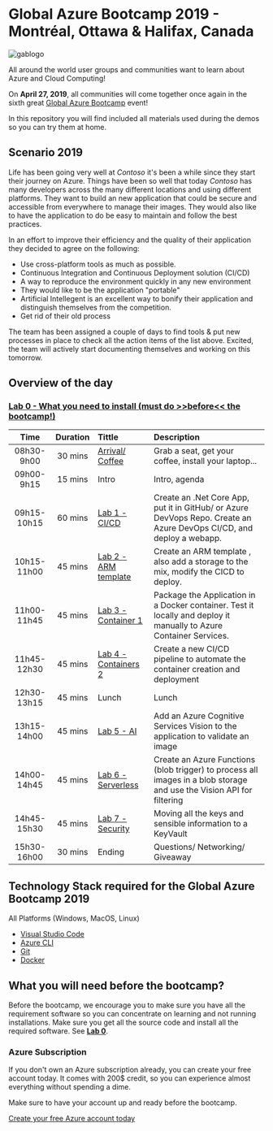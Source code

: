 ﻿# Global Azure Bootcamp 2019 - Montréal, Ottawa & Halifax, Canada

![gablogo][gablogo]

All around the world user groups and communities want to learn about Azure and Cloud Computing!

On **April 27, 2019**, all communities will come together once again in the sixth great [Global Azure Bootcamp](https://global.azurebootcamp.net/) event! 

In this repository you will find included all materials used during the demos so you can try them at home.


## Scenario 2019
Life has been going very well at *Contoso* it's been a while since they start their journey on Azure. Things have been so well that today *Contoso* has many developers across the many different locations and using different platforms.  They want to build an new application that could be secure and accessible from everywhere to manage their images. They would also like to have the application to do be easy to maintain and follow the best practices.

In an effort to improve their efficiency and the quality of their application they decided to agree on the following:

* Use cross-platform tools as much as possible. 
* Continuous Integration and Continuous Deployment solution (CI/CD)
* A way to reproduce the environment quickly in any new environment
* They would like to be the application "portable"
* Artificial Intellegent is an excellent way to bonify their application and distinguish themselves from the competition.
* Get rid of their old process

The team has been assigned a couple of days to find tools & put new processes in place to check all the action items of the list above. Excited, the team will actively start documenting themselves and working on this tomorrow.

## Overview of the day

### [Lab 0 - What you need to install (must do >>before<< the bootcamp!)](./Lab0/README.md) 


Time        | Duration | Tittle                                      | Description  
:----:      | :------: | :-------                                    | :----------- 
08h30-9h00  | 30 mins  | [Arrival/ Coffee](./Locations/README.md)    | Grab a seat, get your coffee, install your laptop...
09h00-9h15  | 15 mins  | Intro                                       | Intro, agenda
09h15-10h15 | 60 mins  | [Lab 1 - CI/CD ](./Lab1/README.md)          | Create an .Net Core App, put it in GitHub/ or Azure DevVops Repo. Create an Azure DevOps CI/CD, and deploy a webapp.
10h15-11h00 | 45 mins  | [Lab 2 - ARM template](./Lab2/README.md)    | Create an ARM template , also add a storage to the mix, modify the CICD to deploy.
11h00-11h45 | 45 mins  | [Lab 3 - Container 1](./Lab3/README.md)     | Package the Application in a Docker container. Test it locally and deploy it manually to Azure Container Services.
11h45-12h30 | 45 mins  | [Lab 4 - Containers 2](./Lab4/README.md)    | Create a new CI/CD pipeline to automate the container creation and deployment 
12h30-13h15 | 45 mins  | Lunch                                       | Lunch
13h15-14h00 | 45 mins  | [Lab 5 - AI](./Lab5/README.md)              | Add an Azure Cognitive Services Vision to the application to validate an image
14h00-14h45 | 45 mins  | [Lab 6 - Serverless](./Lab6/README.md)      | Create an Azure Functions (blob trigger) to process all images in a blob storage and use the Vision API for filtering
14h45-15h30 | 45 mins  | [Lab 7 - Security](./Lab7/README.md)        | Moving all the keys and sensible information to a KeyVault
15h30-16h00 | 30 mins  | Ending                                      | Questions/ Networking/ Giveaway

## Technology Stack required for the Global Azure Bootcamp 2019

All Platforms (Windows, MacOS, Linux)

* [Visual Studio Code](https://code.visualstudio.com/?WT.mc_id=globalazure-github-frbouche&wt.mc_id=vscom_downloads)
* [Azure CLI](https://docs.microsoft.com/en-us/cli/azure/install-azure-cli?WT.mc_id=globalazure-github-frbouche&view=azure-cli-latest)
* [Git](https://git-scm.com/downloads)
* [Docker](https://www.docker.com/get-started)

## What you will need before the bootcamp?

Before the bootcamp, we encourage you to make sure you have all the requirement software so you can concentrate on learning and not running installations.  Make sure you get all the source code and install all the required software.  See **[Lab 0](./Lab0/README.md)**.

### Azure Subscription
If you don't own an Azure subscription already, you can create your free account today. It comes with 200$ credit, so you can experience almost everything without spending a dime. 

Make sure to have your account up and ready before the bootcamp.

[Create your free Azure account today](https://azure.microsoft.com/en-us/free/?WT.mc_id=globalazure-github-frbouche)


[gablogo]: ./medias/GlobalAzureBootcamp2019.png "Global Azure Bootcamp 2019"
